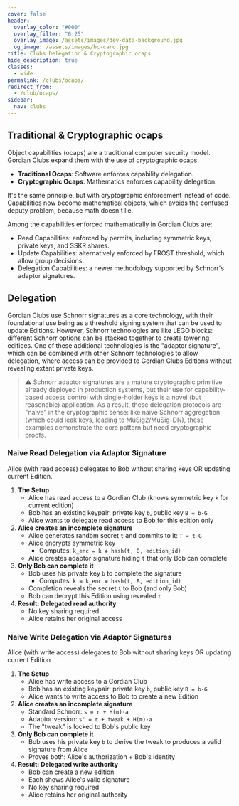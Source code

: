 ```yaml
---
cover: false
header:
  overlay_color: "#000"
  overlay_filter: "0.25"
  overlay_image: /assets/images/dev-data-background.jpg
  og_image: /assets/images/bc-card.jpg
title: Clubs Delegation & Cryptographic ocaps
hide_description: true
classes:
  - wide
permalink: /clubs/ocaps/
redirect_from:
  - /club/ocaps/
sidebar:
  nav: clubs
---
```


## Traditional & Cryptographic ocaps

Object capabilities (ocaps) are a traditional computer security model. Gordian Clubs expand them with the use of cryptographic ocaps:

* **Traditional Ocaps**: Software enforces capability delegation.
* **Cryptographic Ocaps**: Mathematics enforces capability delegation.

It's the same principle, but with cryptographic enforcement instead of code. Capabilities now become mathematical objects, which avoids the confused deputy problem, because math doesn't lie.

Among the capabilities enforced mathematically in Gordian Clubs are:

* Read Capabilities: enforced by permits, including symmetric keys, private keys, and SSKR shares.
* Update Capabilities: alternatively enforced by FROST threshold, which allow group decisions.
* Delegation Capabilities: a newer methodology supported by Schnorr's adaptor signatures.

## Delegation

Gordian Clubs use Schnorr signatures as a core technology, with their foundational use being as a threshold signing system that can be used to update Editions. However, Schnorr technologies are like LEGO blocks: different Schnorr options can be stacked together to create towering edifices. One of these additional technologies is the "adaptor signature", which can be combined with other Schnorr technologies to allow delegation, where access can be provided to Gordian Clubs Editions without revealing extant private keys.

> :warning: Schnorr adaptor signatures are a mature cryptographic primitive already deployed in production systems, but their use for capability-based access control with single-holder keys is a novel (but reasonable) application. As a result, these delegation protocols are "naive" in the cryptographic sense: like naive Schnorr aggregation (which could leak keys, leading to MuSig2/MuSig-DN), these examples demonstrate the core pattern but need cryptographic proofs. 

### Naive Read Delegation via Adaptor Signature

Alice (with read access) delegates to Bob without sharing keys OR updating current Edition.

  1. **The Setup**
     - Alice has read access to a Gordian Club (knows symmetric key `k` for current edition)
     - Bob has an existing keypair: private key `b`, public key `B = b·G`
     - Alice wants to delegate read access to Bob for this edition only
  2. **Alice creates an incomplete signature**
     - Alice generates random secret `t` and commits to it: `T = t·G`
     - Alice encrypts symmetric key
        - Computes: `k_enc = k ⊕ hash(t, B, edition_id)`
     - Alice creates adaptor signature hiding `t` that only Bob can complete
  3. **Only Bob can complete it**
     - Bob uses his private key `b` to complete the signature
        - Computes: `k = k_enc ⊕ hash(t, B, edition_id)`
     - Completion reveals the secret `t` to Bob (and only Bob)
     - Bob can decrypt this Edition using revealed `t`
  4. **Result: Delegated read authority**
     - No key sharing required
     - Alice retains her original access

### Naive Write Delegation via Adaptor Signatures

Alice (with write access) delegates to Bob without sharing keys OR updating current Edition

  1. **The Setup**
     - Alice has write access to a Gordian Club 
     - Bob has an existing keypair: private key `b`, public key `B = b·G`
     - Alice wants to write access to Bob to create a new Edition
  2. **Alice creates an incomplete signature**
     - Standard Schnorr: `s = r + H(m)·a`
     - Adaptor version: `s' = r + tweak + H(m)·a`
     - The "tweak" is locked to Bob's public key
  3. **Only Bob can complete it**
     - Bob uses his private key `b` to derive the tweak to produces a valid signature from Alice
     - Proves both: Alice's authorization + Bob's identity
  4. **Result: Delegated write authority**
     - Bob can create a new edition
     - Each shows Alice's valid signature
     - No key sharing required
     - Alice retains her original authority
